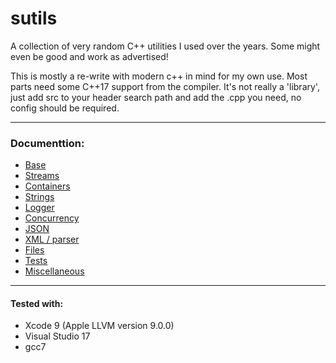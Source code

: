 # sutils
A collection of very random C++ utilities I used over the years. Some might
even be good and work as advertised!

This is mostly a re-write with modern c++ in mind for my own use. Most parts
need some C++17 support from the compiler. It's not really a 'library', just add
src to your header search path and add the .cpp you need, no config should be
required.

---

### Documenttion:

* [Base](docs/base.md)	
* [Streams](docs/streams.md)
* [Containers](docs/containers.md)
* [Strings](docs/strings.md)
* [Logger](docs/log.md)
* [Concurrency](docs/concurrency.md)
* [JSON](docs/json.md)
* [XML / parser](docs/parsers.md)
* [Files](docs/files.md)
* [Tests](docs/tests.md)
* [Miscellaneous](docs/miscs.md)

---

#### Tested with:
- Xcode 9 (Apple LLVM version 9.0.0)
- Visual Studio 17
- gcc7
